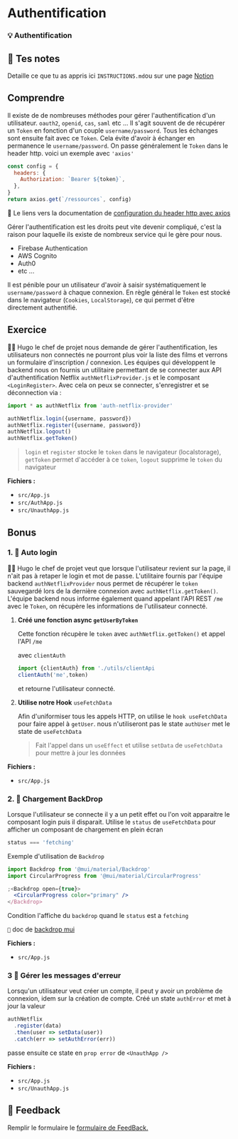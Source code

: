 # Authentification

### 💡 Authentification

## 📝 Tes notes

Detaille ce que tu as appris ici
`INSTRUCTIONS.md`ou sur une page [Notion](https://go.mikecodeur.com/course-notes-template)

## Comprendre

Il existe de de nombreuses méthodes pour gérer l'authentification d'un
utilisateur. `oauth2`, `openid`, `cas`, `saml` etc ... Il s'agit souvent de de
récupérer un `Token` en fonction d'un couple `username/password`. Tous les
échanges sont ensuite fait avec ce `Token`. Cela évite d'avoir à échanger en
permanence le `username/password`. On passe généralement le `Token` dans le
header http. voici un exemple avec `'axios'`

```jsx
const config = {
  headers: {
    Authorization: `Bearer ${token}`,
  },
}
return axios.get(`/ressources`, config)
```

📑 Le liens vers la documentation de
[configuration du header http avec axios](https://axios-http.com/docs/req_config)

Gérer l'authentification est les droits peut vite devenir compliqué, c'est la
raison pour laquelle ils existe de nombreux service qui le gère pour nous.

- Firebase Authentication
- AWS Cognito
- Auth0
- etc ...

Il est pénible pour un utilisateur d'avoir à saisir systématiquement le
`username/password` à chaque connexion. En règle général le `Token` est stocké
dans le navigateur (`Cookies`, `LocalStorage`), ce qui permet d'être directement
authentifié.

## Exercice

👨‍✈️ Hugo le chef de projet nous demande de gérer l'authentification, les
utilisateurs non connectés ne pourront plus voir la liste des films et verrons
un formulaire d'inscription / connexion. Les équipes qui développent le backend
nous on fournis un utilitaire permettant de se connecter aux API
d'authentification Netflix `authNetflixProvider.js` et le composant
`<LoginRegister>`. Avec cela on peux se connecter, s'enregistrer et se
déconnection via :

```jsx
import * as authNetflix from 'auth-netflix-provider'

authNetflix.login({username, password})
authNetflix.register({username, password})
authNetflix.logout()
authNetflix.getToken()
```

> `login` et `register` stocke le `token` dans le navigateur (localstorage),
> `getToken` permet d'accéder à ce `token`, `logout` supprime le `token` du
> navigateur

**Fichiers :**

- `src/App.js`
- `src/AuthApp.js`
- `src/UnauthApp.js`

## Bonus

### 1. 🚀 Auto login

👨‍✈️ Hugo le chef de projet veut que lorsque l'utilisateur revient sur la page, il
n'ait pas à retaper le login et mot de passe. L'utilitaire fournis par l'équipe
backend `authNetflixProvider` nous permet de récupérer le `token` sauvegardé
lors de la dernière connexion avec `authNetflix.getToken()`. L'équipe backend
nous informe également quand appelant l'API REST `/me` avec le `Token`, on
récupère les informations de l'utilisateur connecté.

1. **Créé une fonction async `getUserByToken`**

   Cette fonction récupère le `token` avec `authNetflix.getToken()` et appel
   l'API `/me`

   avec `clientAuth`

   ```jsx
   import {clientAuth} from './utils/clientApi
   clientAuth('me',token)
   ```

   et retourne l'utilisateur connecté.

2. **Utilise notre Hook** `useFetchData`

   Afin d'uniformiser tous les appels HTTP, on utilise le `hook useFetchData`
   pour faire appel à `getUser`. nous n'utiliseront pas le state `authUser` met
   le state de `useFetchData`

   > Fait l'appel dans un `useEffect` et utilise `setData` de `useFetchData`
   > pour mettre à jour les données

**Fichiers :**

- `src/App.js`

### 2. 🚀 Chargement BackDrop

Lorsque l'utilisateur se connecte il y a un petit effet ou l'on voit apparaitre
le composant login puis il disparait. Utilise le `status` de `useFetchData` pour
afficher un composant de chargement en plein écran

```jsx
status === 'fetching'
```

Exemple d'utilisation de `Backdrop`

```jsx
import Backdrop from '@mui/material/Backdrop'
import CircularProgress from '@mui/material/CircularProgress'

;<Backdrop open={true}>
  <CircularProgress color="primary" />
</Backdrop>
```

Condition l'affiche du `backdrop` quand le `status` est a `fetching`

`📝` doc de [backdrop mui](https://mui.com/components/backdrop/)

**Fichiers :**

- `src/App.js`

### 3 🚀 **Gérer les messages d'erreur**

Lorsqu'un utilisateur veut créer un compte, il peut y avoir un problème de
connexion, idem sur la création de compte. Créé un state `authError` et met à
jour la valeur

```jsx
authNetflix
  .register(data)
  .then(user => setData(user))
  .catch(err => setAuthError(err))
```

passe ensuite ce state en `prop error` de `<UnauthApp />`

**Fichiers :**

- `src/App.js`
- `src/UnauthApp.js`

## 🐜 Feedback

Remplir le formulaire le
[formulaire de FeedBack.](https://go.mikecodeur.com/cours-react-avis?entry.1430994900=React%20NetFlix%20Clone&entry.533578441=09%20Authentification)
